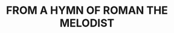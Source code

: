 ---
capo: 0
id: 0
lang: en-us
page: '147'
step: pre
subtitle: ''
tags:
- pan
title: FROM A HYMN OF ROMAN THE MELODIST
---